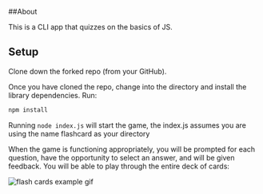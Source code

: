 ##About

This is a CLI app that quizzes on the basics of JS.

## Setup

Clone down the forked repo (from your GitHub).

Once you have cloned the repo, change into the directory and install the library dependencies. Run:

```bash
npm install
```


Running `node index.js` will start the game, the index.js assumes you are using the name flashcard as your directory



When the game is functioning appropriately, you will be prompted for each question, have the opportunity to select an answer, and will be given feedback. You will be able to play through the entire deck of cards:

![flash cards example gif](https://media.giphy.com/media/1zkb1q58eTiTH6D7wc/giphy.gif)
